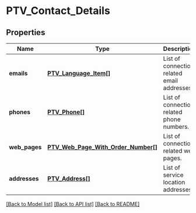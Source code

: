 # PTV_Contact_Details

## Properties
Name | Type | Description | Notes
------------ | ------------- | ------------- | -------------
**emails** | [**PTV_Language_Item[]**](PTV_Language_Item.md) | List of connection related email addresses. | [optional] 
**phones** | [**PTV_Phone[]**](PTV_Phone.md) | List of connection related phone numbers. | [optional] 
**web_pages** | [**PTV_Web_Page_With_Order_Number[]**](PTV_Web_Page_With_Order_Number.md) | List of connection related web pages. | [optional] 
**addresses** | [**PTV_Address[]**](PTV_Address.md) | List of service location addresses. | [optional] 

[[Back to Model list]](../README.md#documentation-for-models) [[Back to API list]](../README.md#documentation-for-api-endpoints) [[Back to README]](../README.md)


